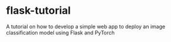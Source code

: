 # flask-tutorial
A tutorial on how to develop a simple web app to deploy an image classification model using Flask and PyTorch
